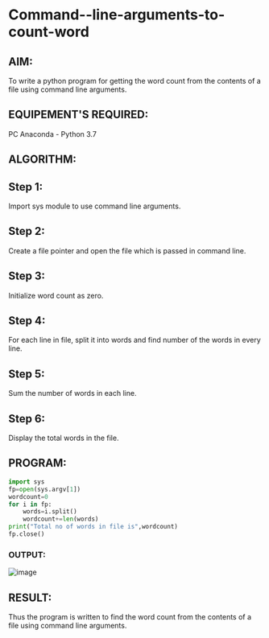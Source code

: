 # Command--line-arguments-to-count-word

## AIM:

To write a python program for getting the word count from the contents of a file using command line arguments.

## EQUIPEMENT'S REQUIRED:

PC
Anaconda - Python 3.7

## ALGORITHM:

## Step 1:

Import sys module to use command line arguments.

## Step 2:

Create a file pointer and open the file which is passed in command line.

## Step 3:

Initialize word count as zero.

## Step 4:

For each line in file, split it into words and find number of the words in every line.

## Step 5:

Sum the number of words in each line.

## Step 6:

Display the total words in the file.

## PROGRAM:

```python
import sys
fp=open(sys.argv[1])
wordcount=0
for i in fp:
    words=i.split()
    wordcount+=len(words)
print("Total no of words in file is",wordcount)
fp.close()
```

### OUTPUT:


![image](https://github.com/23000966/Command--line-arguments-to-count-word/assets/153983364/6b1e150c-6df4-41ae-8b72-154b829843ae)

## RESULT:

Thus the program is written to find the word count from the contents of a file using command line arguments.
